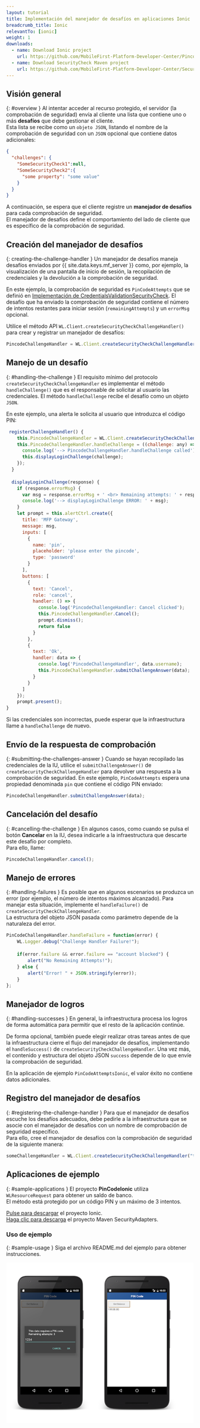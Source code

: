 ```yaml
---
layout: tutorial
title: Implementación del manejador de desafíos en aplicaciones Ionic
breadcrumb_title: Ionic
relevantTo: [ionic]
weight: 1
downloads:
  - name: Download Ionic project
    url: https://github.com/MobileFirst-Platform-Developer-Center/PincodeIonic
  - name: Download SecurityCheck Maven project
    url: https://github.com/MobileFirst-Platform-Developer-Center/SecurityCheckAdapters/tree/release80
---
```

<!-- NLS_CHARSET=UTF-8 -->
## Visión general
{: #overview }
Al intentar acceder al recurso protegido, el servidor (la comprobación de seguridad) envía al cliente una lista que contiene uno o más **desafíos** que debe gestionar el cliente.  
Esta lista se recibe como un `objeto JSON`, listando el nombre de la comprobación de seguridad con un `JSON` opcional que contiene datos adicionales:

```json
{
  "challenges": {
    "SomeSecurityCheck1":null,
    "SomeSecurityCheck2":{
      "some property": "some value"
    }
  }
}
```

A continuación, se espera que el cliente registre un **manejador de desafíos** para cada comprobación de seguridad.  
El manejador de desafíos define el comportamiento del lado de cliente que es específico de la comprobación de seguridad.

## Creación del manejador de desafíos
{: creating-the-challenge-handler }
Un manejador de desafíos maneja desafíos enviados por {{ site.data.keys.mf_server }} como, por ejemplo, la visualización de una pantalla de inicio de sesión, la recopilación de credenciales y la devolución a la comprobación de seguridad.

En este ejemplo, la comprobación de seguridad es `PinCodeAttempts` que se definió en [Implementación de CredentialsValidationSecurityCheck](../security-check). El desafío que ha enviado la comprobación de seguridad contiene el número de intentos restantes para iniciar sesión (`remainingAttempts`) y un `errorMsg` opcional.


Utilice el método API `WL.Client.createSecurityCheckChallengeHandler()` para crear y registrar un manejador de desafíos:

```javascript
PincodeChallengeHandler = WL.Client.createSecurityCheckChallengeHandler("PinCodeAttempts");
```

## Manejo de un desafío
{: #handling-the-challenge }
El requisito mínimo del protocolo `createSecurityCheckChallengeHandler` es implementar el método `handleChallenge()` que es el responsable de solicitar al usuario las credenciales. El método `handleChallenge` recibe el desafío como un objeto `JSON`.

En este ejemplo, una alerta le solicita al usuario que introduzca el código PIN:

```javascript
 registerChallengeHandler() {
    this.PincodeChallengeHandler = WL.Client.createSecurityCheckChallengeHandler("PinCodeAttempts");
    this.PincodeChallengeHandler.handleChallenge = ((challenge: any) => {
      console.log('--> PincodeChallengeHandler.handleChallenge called');
      this.displayLoginChallenge(challenge);
    });
  }

  displayLoginChallenge(response) {
    if (response.errorMsg) {
      var msg = response.errorMsg + ' <br> Remaining attempts: ' + response.remainingAttempts;
      console.log('--> displayLoginChallenge ERROR: ' + msg);
    }
    let prompt = this.alertCtrl.create({
      title: 'MFP Gateway',
      message: msg,
      inputs: [
        {
          name: 'pin',
          placeholder: 'please enter the pincode',
          type: 'password'
        }
      ],
      buttons: [
        {
          text: 'Cancel',
          role: 'cancel',
          handler: () => {
            console.log('PincodeChallengeHandler: Cancel clicked');
            this.PincodeChallengeHandler.Cancel();
            prompt.dismiss();
            return false
          }
        },
        {
          text: 'Ok',
          handler: data => {
            console.log('PincodeChallengeHandler', data.username);
            this.PincodeChallengeHandler.submitChallengeAnswer(data);
          }
        }
      ]
    });
    prompt.present();
}
```

Si las credenciales son incorrectas, puede esperar que la infraestructura llame a `handleChallenge` de nuevo.

## Envío de la respuesta de comprobación
{: #submitting-the-challenges-answer }
Cuando se hayan recopilado las credenciales de la IU, utilice el `submitChallengeAnswer()` de `createSecurityCheckChallengeHandler` para devolver una respuesta a la comprobación de seguridad. En este ejemplo, `PinCodeAttempts` espera una propiedad denominada `pin` que contiene el código PIN enviado:

```javascript
PincodeChallengeHandler.submitChallengeAnswer(data);
```

## Cancelación del desafío
{: #cancelling-the-challenge }
En algunos casos, como cuando se pulsa el botón **Cancelar** en la IU, desea indicarle a la infraestructura que descarte este desafío por completo.  
Para ello, llame:

```javascript
PincodeChallengeHandler.cancel();
```

## Manejo de errores
{: #handling-failures }
Es posible que en algunos escenarios se produzca un error (por ejemplo, el número de intentos máximos alcanzado). Para manejar esta situación, implemente el `handleFailure()` de `createSecurityCheckChallengeHandler`.  
La estructura del objeto JSON pasada como parámetro depende de la naturaleza del error.

```javascript
PinCodeChallengeHandler.handleFailure = function(error) {
    WL.Logger.debug("Challenge Handler Failure!");

    if(error.failure && error.failure == "account blocked") {
        alert("No Remaining Attempts!");  
    } else {
        alert("Error! " + JSON.stringify(error));
    }
};
```

## Manejador de logros
{: #handling-successes }
En general, la infraestructura procesa los logros de forma automática para permitir que el resto de la aplicación continúe.

De forma opcional, también puede elegir realizar otras tareas antes de que la infraestructura cierre el flujo del manejador de desafíos, implementando el `handleSuccess()` de `createSecurityCheckChallengeHandler`. Una vez más, el contenido y estructura del objeto JSON `success` depende de lo que envíe la comprobación de seguridad.

En la aplicación de ejemplo `PinCodeAttemptsIonic`, el valor éxito no contiene datos adicionales.

## Registro del manejador de desafíos
{: #registering-the-challenge-handler }
Para que el manejador de desafíos escuche los desafíos adecuados, debe pedirle a la infraestructura que se asocie con el manejador de desafíos con un nombre de comprobación de seguridad específico.  
Para ello, cree el manejador de desafíos con la comprobación de seguridad de la siguiente manera:

```javascript
someChallengeHandler = WL.Client.createSecurityCheckChallengeHandler("the-securityCheck-name");
```

## Aplicaciones de ejemplo
{: #sample-applications }
El proyecto **PinCodeIonic** utiliza `WLResourceRequest` para obtener un saldo de banco.  
El método está protegido por un código PIN y un máximo de 3 intentos.

[Pulse para descargar](https://github.com/MobileFirst-Platform-Developer-Center/PincodeIonic) el proyecto Ionic.  
[Haga clic para descarga](https://github.com/MobileFirst-Platform-Developer-Center/SecurityCheckAdapters/tree/release80) el proyecto Maven SecurityAdapters.  

### Uso de ejemplo
{: #sample-usage }
Siga el archivo README.md del ejemplo para obtener instrucciones.

![Aplicación de ejemplo](pincode-attempts-cordova.png)

